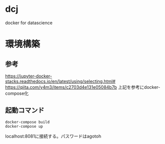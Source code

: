 # dcj
docker for datascience

# 環境構築
## 参考
https://jupyter-docker-stacks.readthedocs.io/en/latest/using/selecting.html#
https://qiita.com/y4m3/items/c2703d4e131e05084b7b
上記を参考にdocker-compose化

## 起動コマンド
```
docker-compose build
docker-compose up
```
localhost:8081に接続する。パスワードはagotoh


